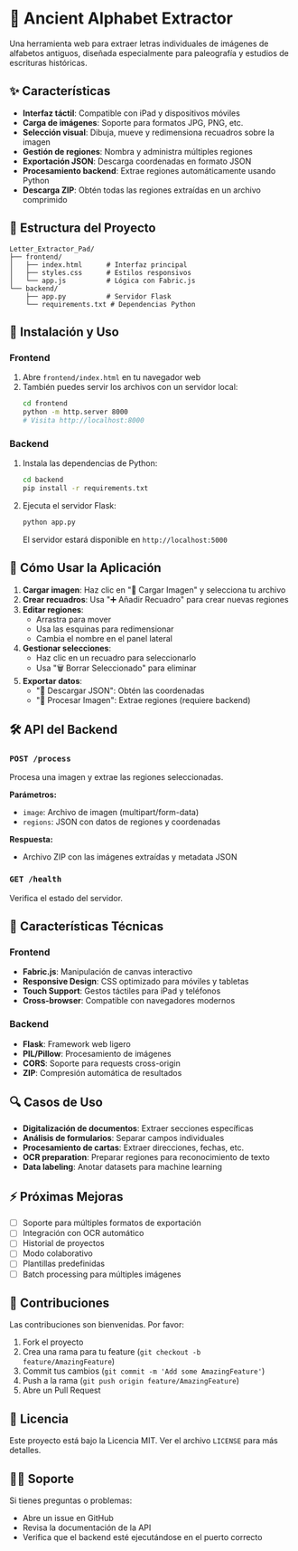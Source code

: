 # 🏺 Ancient Alphabet Extractor

Una herramienta web para extraer letras individuales de imágenes de alfabetos antiguos, diseñada especialmente para paleografía y estudios de escrituras históricas.

## ✨ Características

- **Interfaz táctil**: Compatible con iPad y dispositivos móviles
- **Carga de imágenes**: Soporte para formatos JPG, PNG, etc.
- **Selección visual**: Dibuja, mueve y redimensiona recuadros sobre la imagen
- **Gestión de regiones**: Nombra y administra múltiples regiones
- **Exportación JSON**: Descarga coordenadas en formato JSON
- **Procesamiento backend**: Extrae regiones automáticamente usando Python
- **Descarga ZIP**: Obtén todas las regiones extraídas en un archivo comprimido

## 📁 Estructura del Proyecto

```
Letter_Extractor_Pad/
├── frontend/
│   ├── index.html      # Interfaz principal
│   ├── styles.css      # Estilos responsivos
│   └── app.js          # Lógica con Fabric.js
└── backend/
    ├── app.py          # Servidor Flask
    └── requirements.txt # Dependencias Python
```

## 🔧 Instalación y Uso

### Frontend
1. Abre `frontend/index.html` en tu navegador web
2. También puedes servir los archivos con un servidor local:
   ```bash
   cd frontend
   python -m http.server 8000
   # Visita http://localhost:8000
   ```

### Backend
1. Instala las dependencias de Python:
   ```bash
   cd backend
   pip install -r requirements.txt
   ```

2. Ejecuta el servidor Flask:
   ```bash
   python app.py
   ```
   El servidor estará disponible en `http://localhost:5000`

## 📱 Cómo Usar la Aplicación

1. **Cargar imagen**: Haz clic en "📁 Cargar Imagen" y selecciona tu archivo
2. **Crear recuadros**: Usa "➕ Añadir Recuadro" para crear nuevas regiones
3. **Editar regiones**: 
   - Arrastra para mover
   - Usa las esquinas para redimensionar
   - Cambia el nombre en el panel lateral
4. **Gestionar selecciones**:
   - Haz clic en un recuadro para seleccionarlo
   - Usa "🗑️ Borrar Seleccionado" para eliminar
5. **Exportar datos**:
   - "💾 Descargar JSON": Obtén las coordenadas
   - "🔄 Procesar Imagen": Extrae regiones (requiere backend)

## 🛠️ API del Backend

### `POST /process`
Procesa una imagen y extrae las regiones seleccionadas.

**Parámetros:**
- `image`: Archivo de imagen (multipart/form-data)
- `regions`: JSON con datos de regiones y coordenadas

**Respuesta:**
- Archivo ZIP con las imágenes extraídas y metadata JSON

### `GET /health`
Verifica el estado del servidor.

## 🎨 Características Técnicas

### Frontend
- **Fabric.js**: Manipulación de canvas interactivo
- **Responsive Design**: CSS optimizado para móviles y tabletas
- **Touch Support**: Gestos táctiles para iPad y teléfonos
- **Cross-browser**: Compatible con navegadores modernos

### Backend
- **Flask**: Framework web ligero
- **PIL/Pillow**: Procesamiento de imágenes
- **CORS**: Soporte para requests cross-origin
- **ZIP**: Compresión automática de resultados

## 🔍 Casos de Uso

- **Digitalización de documentos**: Extraer secciones específicas
- **Análisis de formularios**: Separar campos individuales
- **Procesamiento de cartas**: Extraer direcciones, fechas, etc.
- **OCR preparation**: Preparar regiones para reconocimiento de texto
- **Data labeling**: Anotar datasets para machine learning

## ⚡ Próximas Mejoras

- [ ] Soporte para múltiples formatos de exportación
- [ ] Integración con OCR automático
- [ ] Historial de proyectos
- [ ] Modo colaborativo
- [ ] Plantillas predefinidas
- [ ] Batch processing para múltiples imágenes

## 🤝 Contribuciones

Las contribuciones son bienvenidas. Por favor:

1. Fork el proyecto
2. Crea una rama para tu feature (`git checkout -b feature/AmazingFeature`)
3. Commit tus cambios (`git commit -m 'Add some AmazingFeature'`)
4. Push a la rama (`git push origin feature/AmazingFeature`)
5. Abre un Pull Request

## 📄 Licencia

Este proyecto está bajo la Licencia MIT. Ver el archivo `LICENSE` para más detalles.

## 🙋‍♂️ Soporte

Si tienes preguntas o problemas:
- Abre un issue en GitHub
- Revisa la documentación de la API
- Verifica que el backend esté ejecutándose en el puerto correcto